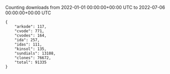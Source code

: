
Counting downloads from 2022-01-01 00:00:00+00:00 UTC to 2022-07-06 00:00:00+00:00 UTC

```
{
    "arkode": 117,
    "cvode": 771,
    "cvodes": 164,
    "ida": 257,
    "idas": 111,
    "kinsol": 135,
    "sundials": 13108,
    "clones": 76672,
    "total": 91335
}
```
